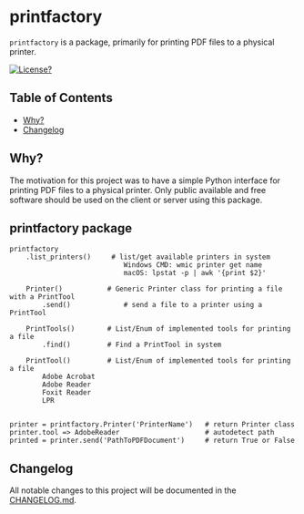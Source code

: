 # printfactory

`printfactory` is a package, primarily for printing PDF files to a physical printer.

[comment]: <> ([![Badges @ Shields IO][shield-badges]][shields])
[comment]: <> ([![Version?][shield-version]][shields])
[comment]: <> ([![Build passed?][shield-build]][shields])
[comment]: <> ([![Language?][shield-markdown]][shields])
[![License?][shield-license]](LICENSE)

## Table of Contents

- [Why?](#why)
- [Changelog](#changelog)

## Why?

The motivation for this project was to have a simple Python interface for printing PDF files to a physical printer.
Only public available and free software should be used on the client or server using this package. 


## printfactory package

    printfactory
        .list_printers()     # list/get available printers in system
                                Windows CMD: wmic printer get name
                                macOS: lpstat -p | awk '{print $2}'

        Printer()           # Generic Printer class for printing a file with a PrintTool
            .send()             # send a file to a printer using a PrintTool

        PrintTools()        # List/Enum of implemented tools for printing a file
            .find()         # Find a PrintTool in system

        PrintTool()         # List/Enum of implemented tools for printing a file
            Adobe Acrobat
            Adobe Reader
            Foxit Reader
            LPR


    printer = printfactory.Printer('PrinterName')   # return Printer class
    printer.tool => AdobeReader                     # autodetect path
    printed = printer.send('PathToPDFDocument')     # return True or False



## Changelog

All notable changes to this project will be documented in the [CHANGELOG.md](CHANGELOG.md).



[shield-license]:  https://img.shields.io/badge/license-MIT-blue.svg
